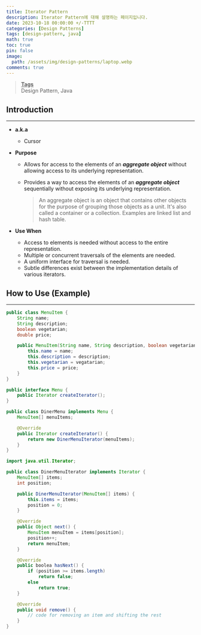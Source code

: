 ```yaml
---
title: Iterator Pattern
description: Iterator Pattern에 대해 설명하는 페이지입니다.
date: 2023-10-18 00:00:00 +/-TTTT
categories: [Design Patterns]
tags: [design-pattern, java]
math: true
toc: true
pin: false
image:
  path: /assets/img/design-patterns/laptop.webp
comments: true
---
```


<blockquote class="prompt-info"><p><strong><u>Tags</u></strong> <br />
Design Pattern, Java</p></blockquote>

## Introduction

<hr />

- **a.k.a**
  - Cursor
- **Purpose**

  - Allows for access to the elements of an **_aggregate object_** without allowing access to its underlying representation.
  - Provides a way to access the elements of an **_aggregate object_** sequentially without exposing its underlying representation.

    > An aggregate object is an object that contains other objects for the purpose of grouping those objects as a unit. It's also called a container or a collection. Examples are linked list and hash table.

- **Use When**
  - Access to elements is needed without access to the entire representation.
  - Multiple or concurrent traversals of the elements are needed.
  - A uniform interface for traversal is needed.
  - Subtle differences exist between the implementation details of various iterators.

## How to Use (Example)

<hr />

```java
public class MenuItem {
    String name;
    String description;
    boolean vegetarian;
    double price;

    public MenuItem(String name, String description, boolean vegetarian, double price) {
        this.name = name;
        this.description = description;
        this.vegetarian = vegatarian;
        this.price = price;
    }
}
```

```java
public interface Menu {
    public Iterator createIterator();
}
```

```java
public class DinerMenu implements Menu {
    MenuItem[] menuItems;

    @Override
    public Iterator createIterator() {
        return new DinerMenuIterator(menuItems);
    }
}
```

```java
import java.util.Iterator;

public class DinerMenuIterator implements Iterator {
    MenuItem[] items;
    int position;

    public DinerMenuIterator(MenuItem[] items) {
        this.items = items;
        position = 0;
    }

    @Override
    public Object next() {
        MenuItem menuItem = items[position];
        position++;
        return menuItem;
    }

    @Override
    public boolea hasNext() {
        if (position >= items.length)
            return false;
        else
            return true;
    }

    @Override
    public void remove() {
        // code for removing an item and shifting the rest
    }
}
```
